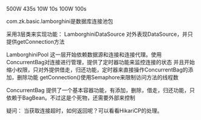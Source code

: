 500W 435s
10W 10s
100W 100s


com.zk.basic.lamborghini是数据库连接池包

采用3层类来实现功能：
LamborghiniDataSource
对外表现DataSource，并只提供getConnection方法

LamborghiniPool
这一层开始依赖数据源和连接和连接代理。使用ConcurrentBag对连接进行管理，提供了定时器功能来监控连接的状态
并且开始缩小权限，只对外提供借走，归还功能，定时器来直接操作ConcurrentBag的添加，删除功能
getConnection()使用Semaphore来限制访问方法的线程数

ConcurrentBag
提供了一个基本容器功能，有添加，删除，借走，归还功能，只依赖于BagBean。不过这是个死物，还需要外部来控制


疑问：
当获取连接超时，如何返回呢？可以看看HikariCP的处理。



